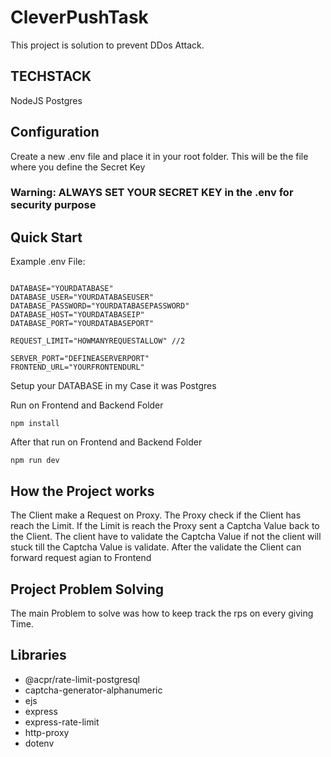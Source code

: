 # CleverPushTask

This project is solution to prevent DDos Attack.

## TECHSTACK
NodeJS
Postgres

## Configuration
Create a new .env file and place it in your root folder. This will be the file where you define the Secret Key

### Warning: ALWAYS SET YOUR SECRET KEY in the .env for security purpose

## Quick Start

Example .env File:
```

DATABASE="YOURDATABASE"
DATABASE_USER="YOURDATABASEUSER"
DATABASE_PASSWORD="YOURDATABASEPASSWORD"
DATABASE_HOST="YOURDATABASEIP"
DATABASE_PORT="YOURDATABASEPORT"

REQUEST_LIMIT="HOWMANYREQUESTALLOW" //2

SERVER_PORT="DEFINEASERVERPORT"
FRONTEND_URL="YOURFRONTENDURL"
```
Setup your DATABASE in my Case it was Postgres

Run on Frontend and Backend Folder
```
npm install
```


After that run on Frontend and Backend Folder

```
npm run dev
```

## How the Project works

The Client make a Request on Proxy.
The Proxy check if the Client has reach the Limit.
If the Limit is reach the Proxy sent a Captcha Value back to the Client.
The client have to validate the Captcha Value if not the client will stuck till the Captcha Value is validate.
After the validate the Client can forward request agian to Frontend

## Project Problem Solving

The main Problem to solve was how to keep track the rps on every giving Time.

## Libraries
-   @acpr/rate-limit-postgresql
-  captcha-generator-alphanumeric
-   ejs
-   express
-   express-rate-limit
-   http-proxy
-   dotenv